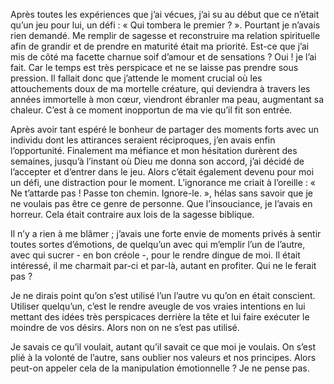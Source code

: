 Après toutes les expériences que j’ai vécues, j’ai su au début que ce n’était qu’un jeu pour lui, un défi : « Qui tombera le premier ? ». Pourtant je n’avais rien demandé. Me remplir de sagesse et reconstruire ma relation spirituelle afin de grandir et de prendre en maturité était ma priorité. Est-ce que j’ai mis de côté ma facette charnue soif d’amour et de sensations ? Oui ! je l’ai fait. Car le temps est très perspicace et ne se laisse pas prendre sous pression. Il fallait donc que j’attende le moment crucial où les attouchements doux de ma mortelle créature, qui deviendra à travers les années immortelle à mon cœur, viendront ébranler ma peau, augmentant sa chaleur. 
C’est à ce moment inopportun de ma vie qu’il fit son entrée.

Après avoir tant espéré le bonheur de partager des moments forts avec un individu dont les attirances seraient réciproques, j’en avais enfin l’opportunité. Finalement ma méfiance et mon hésitation durèrent des semaines, jusqu’à l’instant où Dieu me donna son accord, j’ai décidé de l’accepter et d’entrer dans le jeu. Alors c’était également devenu pour moi un défi, une distraction pour le moment. L’ignorance me criait à l’oreille : « Ne t’attarde pas ! Passe ton chemin. Ignore-le. », hélas sans savoir que je ne voulais pas être ce genre de personne. Que l’insouciance, je l’avais en horreur. Cela était contraire aux lois de la sagesse biblique.

Il n’y a rien à me blâmer ; j’avais une forte envie de moments privés à sentir toutes sortes d’émotions, de quelqu’un avec qui m’emplir l’un de l’autre, avec qui sucrer - en bon créole -, pour le rendre dingue de moi. Il était intéressé, il me charmait par-ci et par-là, autant en profiter. Qui ne le ferait pas ?

Je ne dirais point qu’on s’est utilisé l’un l’autre vu qu’on en était conscient. Utiliser quelqu’un, c’est le rendre aveugle de vos vraies intentions en lui mettant des idées très perspicaces derrière la tête et lui faire exécuter le moindre de vos désirs. Alors non on ne s’est pas utilisé. 

Je savais ce qu’il voulait, autant qu’il savait ce que moi je voulais. On s’est plié à la volonté de l’autre, sans oublier nos valeurs et nos principes. Alors peut-on appeler cela de la manipulation émotionnelle ? Je ne pense pas.
